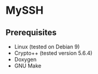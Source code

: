# MySSH
## Prerequisites
- Linux (tested on Debian 9)
- Crypto++ (tested version 5.6.4)
- Doxygen
- GNU Make
